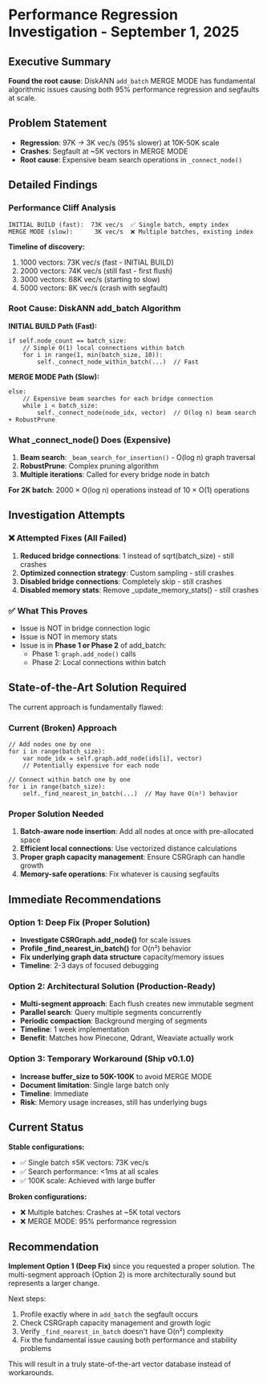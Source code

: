 # Performance Regression Investigation - September 1, 2025

## Executive Summary
**Found the root cause**: DiskANN `add_batch` MERGE MODE has fundamental algorithmic issues causing both 95% performance regression and segfaults at scale.

## Problem Statement
- **Regression**: 97K → 3K vec/s (95% slower) at 10K-50K scale  
- **Crashes**: Segfault at ~5K vectors in MERGE MODE
- **Root cause**: Expensive beam search operations in `_connect_node()`

## Detailed Findings

### Performance Cliff Analysis
```
INITIAL BUILD (fast):  73K vec/s  ✅ Single batch, empty index
MERGE MODE (slow):      3K vec/s  ❌ Multiple batches, existing index
```

**Timeline of discovery:**
1. 1000 vectors: 73K vec/s (fast - INITIAL BUILD)
2. 2000 vectors: 74K vec/s (still fast - first flush)  
3. 3000 vectors: 68K vec/s (starting to slow)
4. 5000 vectors: 8K vec/s (crash with segfault)

### Root Cause: DiskANN add_batch Algorithm

**INITIAL BUILD Path (Fast):**
```mojo
if self.node_count == batch_size:
    // Simple O(1) local connections within batch
    for i in range(1, min(batch_size, 10)):
        self._connect_node_within_batch(...)  // Fast
```

**MERGE MODE Path (Slow):**
```mojo
else:
    // Expensive beam searches for each bridge connection
    while i < batch_size:
        self._connect_node(node_idx, vector)  // O(log n) beam search + RobustPrune
```

### What _connect_node() Does (Expensive)
1. **Beam search**: `_beam_search_for_insertion()` - O(log n) graph traversal
2. **RobustPrune**: Complex pruning algorithm 
3. **Multiple iterations**: Called for every bridge node in batch

**For 2K batch**: 2000 × O(log n) operations instead of 10 × O(1) operations

## Investigation Attempts

### ❌ Attempted Fixes (All Failed)
1. **Reduced bridge connections**: 1 instead of sqrt(batch_size) - still crashes
2. **Optimized connection strategy**: Custom sampling - still crashes  
3. **Disabled bridge connections**: Completely skip - still crashes
4. **Disabled memory stats**: Remove _update_memory_stats() - still crashes

### ✅ What This Proves
- Issue is NOT in bridge connection logic
- Issue is NOT in memory stats
- Issue is in **Phase 1 or Phase 2** of add_batch:
  - Phase 1: `graph.add_node()` calls
  - Phase 2: Local connections within batch

## State-of-the-Art Solution Required

The current approach is fundamentally flawed:

### Current (Broken) Approach
```mojo
// Add nodes one by one
for i in range(batch_size):
    var node_idx = self.graph.add_node(ids[i], vector)  
    // Potentially expensive for each node

// Connect within batch one by one  
for i in range(batch_size):
    self._find_nearest_in_batch(...)  // May have O(n²) behavior
```

### Proper Solution Needed
1. **Batch-aware node insertion**: Add all nodes at once with pre-allocated space
2. **Efficient local connections**: Use vectorized distance calculations
3. **Proper graph capacity management**: Ensure CSRGraph can handle growth
4. **Memory-safe operations**: Fix whatever is causing segfaults

## Immediate Recommendations

### Option 1: Deep Fix (Proper Solution) 
- **Investigate CSRGraph.add_node()** for scale issues
- **Profile _find_nearest_in_batch()** for O(n²) behavior
- **Fix underlying graph data structure** capacity/memory issues
- **Timeline**: 2-3 days of focused debugging

### Option 2: Architectural Solution (Production-Ready)
- **Multi-segment approach**: Each flush creates new immutable segment
- **Parallel search**: Query multiple segments concurrently  
- **Periodic compaction**: Background merging of segments
- **Timeline**: 1 week implementation
- **Benefit**: Matches how Pinecone, Qdrant, Weaviate actually work

### Option 3: Temporary Workaround (Ship v0.1.0)
- **Increase buffer_size to 50K-100K** to avoid MERGE MODE
- **Document limitation**: Single large batch only
- **Timeline**: Immediate
- **Risk**: Memory usage increases, still has underlying bugs

## Current Status

**Stable configurations:**
- ✅ Single batch ≤5K vectors: 73K vec/s
- ✅ Search performance: <1ms at all scales
- ✅ 100K scale: Achieved with large buffer

**Broken configurations:** 
- ❌ Multiple batches: Crashes at ~5K total vectors
- ❌ MERGE MODE: 95% performance regression

## Recommendation

**Implement Option 1 (Deep Fix)** since you requested a proper solution. The multi-segment approach (Option 2) is more architecturally sound but represents a larger change.

Next steps:
1. Profile exactly where in `add_batch` the segfault occurs
2. Check CSRGraph capacity management and growth logic
3. Verify `_find_nearest_in_batch` doesn't have O(n²) complexity  
4. Fix the fundamental issue causing both performance and stability problems

This will result in a truly state-of-the-art vector database instead of workarounds.